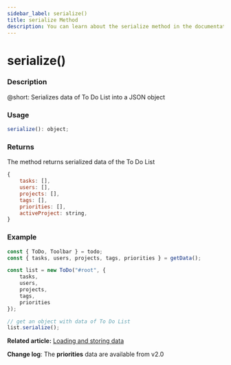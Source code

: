 ```yaml
---
sidebar_label: serialize()
title: serialize Method
description: You can learn about the serialize method in the documentation of the DHTMLX JavaScript To Do List library. Browse developer guides and API reference, try out code examples and live demos, and download a free 30-day evaluation version of DHTMLX To Do List.
---
```


# serialize()

### Description

@short: Serializes data of To Do List into a JSON object

### Usage

~~~js
serialize(): object;
~~~

### Returns

The method returns serialized data of the To Do List

~~~js
{
    tasks: [],
    users: [],
    projects: [],
    tags: [],
    priorities: [],
    activeProject: string,
}
~~~

### Example

~~~js {13}
const { ToDo, Toolbar } = todo;
const { tasks, users, projects, tags, priorities } = getData();

const list = new ToDo("#root", {
    tasks,
    users,
    projects,
    tags,
    priorities
});

// get an object with data of To Do List
list.serialize();
~~~

**Related article:** [Loading and storing data](guides/loading_data.md)

**Change log**: The **priorities** data are available from v2.0
